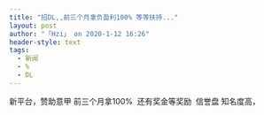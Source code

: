 ```yaml
---
title: "招DL,,前三个月拿负盈利100% 等等扶持..."
layout: post
author: "「Hzi」 on 2020-1-12 16:26"
header-style: text
tags:
  - 新闻
  - %
  - DL
---
```


<head></head>
<body>
  新平台，赞助意甲 前三个月拿100%&nbsp;&nbsp;还有奖金等奖励&nbsp;&nbsp;信誉盘 知名度高，&nbsp;&nbsp;
 <br>
</body>


